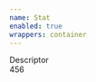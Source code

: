 ```yaml
---
name: Stat
enabled: true
wrappers: container
---
```


<p class="stat">
    <div class="stat-label">Descriptor</div>
    <div class="stat-value">456</div>
</p>
